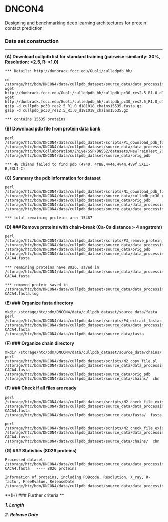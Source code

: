 # DNCON4
Designing and benchmarking deep learning architectures for protein contact prediction




### Data set construction
--------------------------------------------------------------------------------------

**(A) Download cullpdb list for standard training (pairwise-similarity: 30%, Resolution: <2.5, R: <1.0)**  
```
*** Details: http://dunbrack.fccc.edu/Guoli/culledpdb_hh/

cd /storage/htc/bdm/DNCON4/data/cullpdb_dataset/source_data/data_processing/
wget http://dunbrack.fccc.edu/Guoli/culledpdb_hh/cullpdb_pc30_res2.5_R1.0_d181018_chains15535.gz
wget http://dunbrack.fccc.edu/Guoli/culledpdb_hh/cullpdb_pc30_res2.5_R1.0_d181018_chains15535.fasta.gz
gzip -d cullpdb_pc30_res2.5_R1.0_d181018_chains15535.fasta.gz
gzip -d cullpdb_pc30_res2.5_R1.0_d181018_chains15535.gz

*** contains 15535 proteins
```

**(B) Download pdb file from protein data bank**
```
perl /storage/htc/bdm/DNCON4/data/cullpdb_dataset/scripts/P1_download_pdb_for_train_cullpdb.pl /storage/htc/bdm/DNCON4/data/cullpdb_dataset/source_data/data_processing/cullpdb_pc30_res2.5_R1.0_d181018_chains15535 /storage/htc/bdm/Collaboration/Zhiye/SSP/DNSS2/datasets/NewTrainTest_20181027/scripts/  /storage/htc/bdm/DNCON4/data/cullpdb_dataset/source_data/orig_pdb 

*** 48 chians failed to find pdb (4Y40, 4YBB,4v4e,4v4m,4v9f,5XLI-B,5XLI-C)
```

**(C) Summary the pdb information for dataset**
```
perl /storage/htc/bdm/DNCON4/data/cullpdb_dataset/scripts/N1_download_pdb_for_train_cullpdb_summary.pl /storage/htc/bdm/DNCON4/data/cullpdb_dataset/source_data/cullpdb_pc30_res2.5_R1.0_d181018_chains15535 /storage/htc/bdm/DNCON4/data/cullpdb_dataset/source_data/orig_pdb  /storage/htc/bdm/DNCON4/data/cullpdb_dataset/source_data/data_processing/cullpdb_pc30_res2.5_R1.0_d181018_processed.summary  /storage/htc/bdm/DNCON4/data/cullpdb_dataset/source_data/data_processing/cullpdb_pc30_res2.5_R1.0_d181018_processed.fasta

*** total remaining proteins are: 15487
```


**(D) ### Remove proteins with chain-break (Ca-Ca distance > 4 angstrom)**
```
perl /storage/htc/bdm/DNCON4/data/cullpdb_dataset/scripts/P3_remove_protein_by_CA_CA_distance.pl /storage/htc/bdm/DNCON4/data/cullpdb_dataset/source_data/data_processing/cullpdb_pc30_res2.5_R1.0_d181018_processed.fasta /storage/htc/bdm/DNCON4/data/cullpdb_dataset/source_data/orig_pdb /storage/htc/bdm/DNCON4/data/cullpdb_dataset/source_data/data_processing/cullpdb_pc30_res2.5_R1.0_d181018_processed-CACA4.fasta 

*** remaining proteins have 8026, saved in /storage/htc/bdm/DNCON4/data/cullpdb_dataset/source_data/data_processing/cullpdb_pc30_res2.5_R1.0_d181018_processed-CACA4.fasta

*** removed protein saved in /storage/htc/bdm/DNCON4/data/cullpdb_dataset/source_data/data_processing/cullpdb_pc30_res2.5_R1.0_d181018_processed-CACA4.fasta.log
```

**(E) ### Organize fasta directory**
```
mkdir /storage/htc/bdm/DNCON4/data/cullpdb_dataset/source_data/fasta
perl /storage/htc/bdm/DNCON4/data/cullpdb_dataset/scripts/P4_extract_fastas.pl /storage/htc/bdm/DNCON4/data/cullpdb_dataset/source_data/data_processing/cullpdb_pc30_res2.5_R1.0_d181018_processed-CACA4.fasta    /storage/htc/bdm/DNCON4/data/cullpdb_dataset/source_data/fasta
```

**(F) ### Organize chain directory**
```
mkdir /storage/htc/bdm/DNCON4/data/cullpdb_dataset/source_data/chains/
perl /storage/htc/bdm/DNCON4/data/cullpdb_dataset/scripts/N2_copy_file.pl /storage/htc/bdm/DNCON4/data/cullpdb_dataset/source_data/data_processing/cullpdb_pc30_res2.5_R1.0_d181018_processed-CACA4.fasta  /storage/htc/bdm/DNCON4/data/cullpdb_dataset/source_data/orig_pdb /storage/htc/bdm/DNCON4/data/cullpdb_dataset/source_data/chains/  chn
```

**(F) ### Check if all files are ready**
```
perl /storage/htc/bdm/DNCON4/data/cullpdb_dataset/scripts/N2_check_file_existence.pl /storage/htc/bdm/DNCON4/data/cullpdb_dataset/source_data/data_processing/cullpdb_pc30_res2.5_R1.0_d181018_processed-CACA4.fasta  /storage/htc/bdm/DNCON4/data/cullpdb_dataset/source_data/fasta/  fasta

perl /storage/htc/bdm/DNCON4/data/cullpdb_dataset/scripts/N2_check_file_existence.pl /storage/htc/bdm/DNCON4/data/cullpdb_dataset/source_data/data_processing/cullpdb_pc30_res2.5_R1.0_d181018_processed-CACA4.fasta  /storage/htc/bdm/DNCON4/data/cullpdb_dataset/source_data/chains/  chn
```

**(G) ### Statistics (8026 proteins)**
```
Processed dataset: /storage/htc/bdm/DNCON4/data/cullpdb_dataset/source_data/data_processing/cullpdb_pc30_res2.5_R1.0_d181018_processed-CACA4.fasta   ---- 8026 proteins

Information of proteins, including PDBcode, Resolution, X_ray, R-factor, FreeRvalue, ReleaseDate
/storage/htc/bdm/DNCON4/data/cullpdb_dataset/source_data/data_processing/cullpdb_pc30_res2.5_R1.0_d181018_processed.summary
```

**(H) ### Further criteria **

***1. Length***

***2. Release Date***
